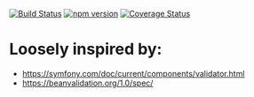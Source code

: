 [![Build Status](https://travis-ci.org/stopsopa/validator.svg?branch=v0.0.54)](https://travis-ci.org/stopsopa/validator)
[![npm version](https://badge.fury.io/js/%40stopsopa%2Fvalidator.svg)](https://badge.fury.io/js/%40stopsopa%2Fvalidator)
[![Coverage Status](https://coveralls.io/repos/github/stopsopa/validator/badge.svg?branch=v0.0.54)](https://coveralls.io/github/stopsopa/validator?branch=v0.0.54)

# Loosely inspired by:
- https://symfony.com/doc/current/components/validator.html
- https://beanvalidation.org/1.0/spec/


